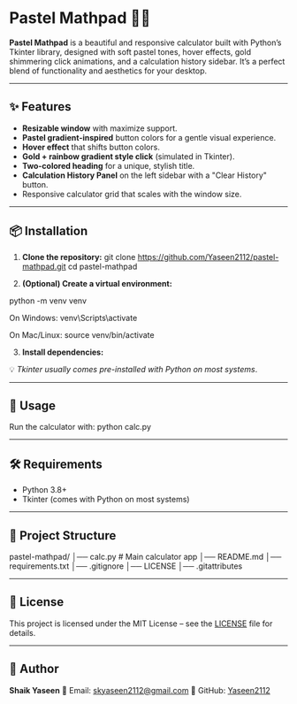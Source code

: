# Pastel Mathpad 🎨🧮

**Pastel Mathpad** is a beautiful and responsive calculator built with Python’s Tkinter library, designed with soft pastel tones, hover effects, gold shimmering click animations, and a calculation history sidebar.
It’s a perfect blend of functionality and aesthetics for your desktop.

---

## ✨ Features
- **Resizable window** with maximize support.
- **Pastel gradient-inspired** button colors for a gentle visual experience.
- **Hover effect** that shifts button colors.
- **Gold + rainbow gradient style click** (simulated in Tkinter).
- **Two-colored heading** for a unique, stylish title.
- **Calculation History Panel** on the left sidebar with a "Clear History" button.
- Responsive calculator grid that scales with the window size.

---

## 📦 Installation

1. **Clone the repository:**
git clone https://github.com/Yaseen2112/pastel-mathpad.git
cd pastel-mathpad


2. **(Optional) Create a virtual environment:**

python -m venv venv

On Windows:
venv\Scripts\activate

On Mac/Linux:
source venv/bin/activate

3. **Install dependencies:**

💡 *Tkinter usually comes pre-installed with Python on most systems*.

---

## 🚀 Usage
Run the calculator with:
python calc.py

---

## 🛠 Requirements
- Python 3.8+
- Tkinter (comes with Python on most systems)

---

## 📂 Project Structure
pastel-mathpad/
│── calc.py # Main calculator app
│── README.md
│── requirements.txt
│── .gitignore
│── LICENSE
│── .gitattributes

---

## 📜 License
This project is licensed under the MIT License – see the [LICENSE](LICENSE) file for details.

---

## 👤 Author
**Shaik Yaseen**
📧 Email: skyaseen2112@gmail.com
📌 GitHub: [Yaseen2112](https://github.com/Yaseen2112)
